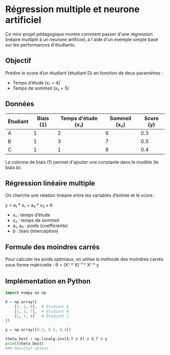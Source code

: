 # Régression multiple et neurone artificiel

Ce mini-projet pédagogique montre comment passer d'une régression linéaire multiple à un neurone artificiel, à l'aide d'un exemple simple basé sur les performances d'étudiants.

## Objectif

Prédire le score d’un étudiant (étudiant D) en fonction de deux paramètres :

- Temps d’étude (x₁ = 4)
- Temps de sommeil (x₂ = 5)

## Données

| Étudiant | Biais (1) | Temps d'étude (x₁) | Sommeil (x₂) | Score (y) |
|----------|-----------|--------------------|--------------|-----------|
| A        | 1         | 2                  | 6            | 0.3       |
| B        | 1         | 3                  | 7            | 0.5       |
| C        | 1         | 1                  | 8            | 0.4       |

La colonne de biais (1) permet d'ajouter une constante dans le modèle (le biais b).

## Régression linéaire multiple

On cherche une relation linéaire entre les variables d’entrée et le score :

y = a₁ * x₁ + a₂ * x₂ + b
- x₁ : temps d’étude
- x₂ : temps de sommeil
- a₁, a₂ : poids (coefficients)
- b : biais (interception)

## Formule des moindres carrés

Pour calculer les poids optimaux, on utilise la méthode des moindres carrés sous forme matricielle :
θ = (Xᵀ * X)⁻¹ * Xᵀ * y
## Implémentation en Python

```python
import numpy as np

X = np.array([
    [1, 2, 6],  # Étudiant A
    [1, 3, 7],  # Étudiant B
    [1, 1, 8]   # Étudiant C
])

y = np.array([0.3, 0.5, 0.4])

theta_best = np.linalg.inv(X.T @ X) @ X.T @ y
print(theta_best)
### Résultat obtenu









